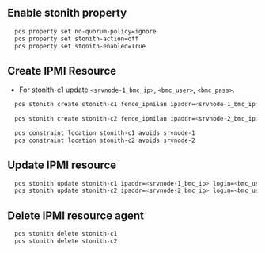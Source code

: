 
## Enable stonith property
  ```bash
    pcs property set no-quorum-policy=ignore
    pcs property set stonith-action=off
    pcs property set stonith-enabled=True
  ```

## Create IPMI Resource
  - For stonith-c1 update `<srvnode-1_bmc_ip>`, `<bmc_user>`, `<bmc_pass>`.
  ```bash
    pcs stonith create stonith-c1 fence_ipmilan ipaddr=<srvnode-1_bmc_ip> login=<bmc_user> passwd=<bmc_pass> delay=5 pcmk_host_list=srvnode-1 pcmk_host_check=static-list lanplus=true auth=PASSWORD power_timeout=40 verbose=true op monitor interval=10s meta failure-timeout=15s

    pcs stonith create stonith-c2 fence_ipmilan ipaddr=<srvnode-2_bmc_ip> login=<bmc_user> passwd=<bmc_pass> pcmk_host_list=srvnode-2 pcmk_host_check=static-list lanplus=true auth=PASSWORD power_timeout=40 verbose=true op monitor interval=10s meta failure-timeout=15s

    pcs constraint location stonith-c1 avoids srvnode-1
    pcs constraint location stonith-c2 avoids srvnode-2
  ```

## Update IPMI resource
  ```bash
    pcs stonith update stonith-c1 ipaddr=<srvnode-1_bmc_ip> login=<bmc_user> passwd=<bmc_pass>
    pcs stonith update stonith-c2 ipaddr=<srvnode-2_bmc_ip> login=<bmc_user> passwd=<bmc_pass>
  ```

## Delete IPMI resource agent
  ```bash
    pcs stonith delete stonith-c1
    pcs stonith delete stonith-c2
  ```
